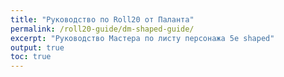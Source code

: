 ```yaml
---
title: "Руководство по Roll20 от Паланта"
permalink: /roll20-guide/dm-shaped-guide/
excerpt: "Руководство Мастера по листу персонажа 5e shaped"
output: true
toc: true
---
```

